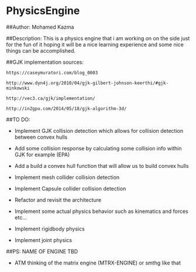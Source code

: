 # PhysicsEngine

##Author: 
Mohamed Kazma

##Description:
This is a physics engine that i am working on on the side just for the fun of it 
hoping it will be a nice learning experience and some nice things can be accomplished.

##GJK implementation sources:

	https://caseymuratori.com/blog_0003

	http://www.dyn4j.org/2010/04/gjk-gilbert-johnson-keerthi/#gjk-minkowski
	
	http://vec3.ca/gjk/implementation/
	
	http://in2gpu.com/2014/05/18/gjk-algorithm-3d/

##TO DO:

- Implement GJK collision detection which allows for collision detection between convex hulls

- Add some collision response by calculating some collision info within GJK for example (EPA)

- Add a build a convex hull function that will allow us to build convex hulls

- Implement mesh collider collision detection

- Implement Capsule collider collision detection

- Refactor and revisit the architecture 

- Implement some actual physics behavior such as kinematics and forces etc...

- Implement rigidbody physics

- Implement joint physics

##PS: 
NAME OF ENGINE TBD 

- ATM thinking of the matrix engine (MTRX-ENGINE) or smthg like that 
